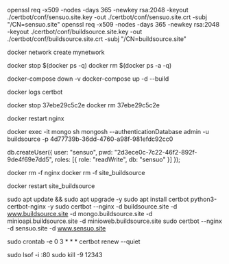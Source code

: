 openssl req -x509 -nodes -days 365 -newkey rsa:2048 -keyout ./certbot/conf/sensuo.site.key -out ./certbot/conf/sensuo.site.crt -subj "/CN=sensuo.site"
openssl req -x509 -nodes -days 365 -newkey rsa:2048 -keyout ./certbot/conf/buildsource.site.key -out ./certbot/conf/buildsource.site.crt -subj "/CN=buildsource.site"

docker network create mynetwork

docker stop $(docker ps -q)
docker rm $(docker ps -a -q)

docker-compose down -v
docker-compose up -d --build



docker logs certbot

docker stop 37ebe29c5c2e
docker rm 37ebe29c5c2e

docker restart nginx


docker exec -it mongo sh
mongosh --authenticationDatabase admin -u buildsource -p 4d77739b-36dd-4760-a98f-981efdc92cc0


db.createUser({ user: "sensuo", pwd: "2d3ece0c-7c22-46f2-892f-9de4f69e7dd5", roles: [{ role: "readWrite", db: "sensuo" }] });

docker rm -f nginx
docker rm -f site_buildsource

docker restart site_buildsource


sudo apt update && sudo apt upgrade -y
sudo apt install certbot python3-certbot-nginx -y
sudo certbot --nginx -d buildsource.site -d www.buildsource.site -d mongo.buildsource.site -d minioapi.buildsource.site -d minioweb.buildsource.site
sudo certbot --nginx -d sensuo.site -d www.sensuo.site

sudo crontab -e
0 3 * * * certbot renew --quiet


sudo lsof -i :80
sudo kill -9 12343
